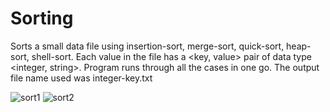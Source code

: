 # Sorting

Sorts a small data file using insertion-sort, merge-sort, quick-sort, heap-sort, shell-sort.
Each value in the file has a <key, value> pair of data type <integer, string>.
Program runs through all the cases in one go. The output file name used was integer-key.txt

![sort1](https://user-images.githubusercontent.com/55167367/94521160-6b568100-01e2-11eb-941a-4a039c5a5c22.PNG)
![sort2](https://user-images.githubusercontent.com/55167367/94521163-6f829e80-01e2-11eb-9265-526c3fac22c0.PNG)

